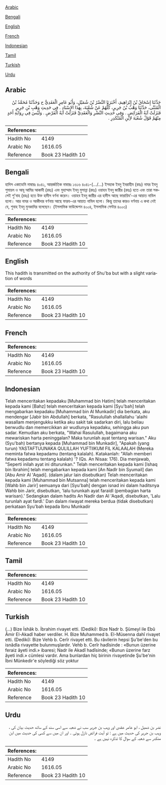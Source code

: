 [Arabic](#arabic)

[Bengali](#bengali)

[English](#english)

[French](#french)

[Indonesian](#indonesian)

[Tamil](#tamil)

[Turkish](#turkish)

[Urdu](#urdu)

## Arabic


<div dir="rtl" lang="ar" style={{fontSize:'larger',backgroundColor:'#f8f9fa',padding:20}}>
حَدَّثَنَا إِسْحَاقُ بْنُ إِبْرَاهِيمَ، أَخْبَرَنَا النَّضْرُ بْنُ شُمَيْلٍ، وَأَبُو عَامِرٍ الْعَقَدِيُّ ح وَحَدَّثَنَا مُحَمَّدُ بْنُ الْمُثَنَّى، حَدَّثَنَا وَهْبُ بْنُ جَرِيرٍ، كُلُّهُمْ عَنْ شُعْبَةَ، بِهَذَا الإِسْنَادِ ‏.‏ فِي حَدِيثِ وَهْبِ بْنِ جَرِيرٍ فَنَزَلَتْ آيَةُ الْفَرَائِضِ ‏.‏ وَفِي حَدِيثِ النَّضْرِ وَالْعَقَدِيِّ فَنَزَلَتْ آيَةُ الْفَرْضِ ‏.‏ وَلَيْسَ فِي رِوَايَةِ أَحَدٍ مِنْهُمْ قَوْلُ شُعْبَةَ لاِبْنِ الْمُنْكَدِرِ ‏.‏
</div>
<div style={{backgroundColor:'#f8f9fa',padding:20, marginBottom: 10}}><table> <thead> <tr> <th>References:</th> <th></th> </tr> </thead> <tbody><tr><td>Hadith No</td><td>4149</td></tr><tr><td>Arabic No</td><td>1616.05</td></tr><tr><td>Reference</td><td>Book 23 Hadith 10</td></tr></tbody></table></div>

## Bengali


<div dir="ltr" lang="bn" style={{fontSize:'larger',backgroundColor:'#f8f9fa',padding:20}}>
হাদিস একাডেমি নাম্বারঃ ৪০৪১, আন্তর্জাতিক নাম্বারঃ ১৬১৬ ৪০৪১-(.../...) ইসহাক ইবনু ইবরাহীম (রহঃ) নাযর ইবনু শুমায়ল ও আবূ আমির আকাদী (রহঃ) এবং মুহাম্মাদ ইবনু মুসান্না (রহঃ) ওয়াহব ইবনু জারীর (রহঃ) হতে এবং তারা সকলেই শু'বাহ (রহঃ) হতে উক্ত হাদীস বর্ণনা করেন। ওয়াহব ইবনু জারীর এর হাদীস আছে ফারায়িয’-এর আয়াত নাযিল হলো। আর নাযর ও আকীদার বর্ণনায় আছে ফারয-এর আয়াত নাযিল হলো। কিন্তু তাদের কারও বর্ণনায় এ কথা নেই যে, শুবাহ ইবনু মুনকাদির বলেছেন। (ইসলামিক ফাউন্ডেশন ৪০০৪, ইসলামিক সেন্টার ৪০০৩)
</div>
<div style={{backgroundColor:'#f8f9fa',padding:20, marginBottom: 10}}><table> <thead> <tr> <th>References:</th> <th></th> </tr> </thead> <tbody><tr><td>Hadith No</td><td>4149</td></tr><tr><td>Arabic No</td><td>1616.05</td></tr><tr><td>Reference</td><td>Book 23 Hadith 10</td></tr></tbody></table></div>

## English


<div dir="ltr" lang="en" style={{fontSize:'larger',backgroundColor:'#f8f9fa',padding:20}}>
This hadith is transmitted on the authority of Shu'ba but with a slight variation of words
</div>
<div style={{backgroundColor:'#f8f9fa',padding:20, marginBottom: 10}}><table> <thead> <tr> <th>References:</th> <th></th> </tr> </thead> <tbody><tr><td>Hadith No</td><td>4149</td></tr><tr><td>Arabic No</td><td>1616.05</td></tr><tr><td>Reference</td><td>Book 23 Hadith 10</td></tr></tbody></table></div>

## French


<div dir="ltr" lang="fr" style={{fontSize:'larger',backgroundColor:'#f8f9fa',padding:20}}>

</div>
<div style={{backgroundColor:'#f8f9fa',padding:20, marginBottom: 10}}><table> <thead> <tr> <th>References:</th> <th></th> </tr> </thead> <tbody><tr><td>Hadith No</td><td>4149</td></tr><tr><td>Arabic No</td><td>1616.05</td></tr><tr><td>Reference</td><td>Book 23 Hadith 10</td></tr></tbody></table></div>

## Indonesian


<div dir="ltr" lang="id" style={{fontSize:'larger',backgroundColor:'#f8f9fa',padding:20}}>
Telah menceritakan kepadaku [Muhammad bin Hatim] telah menceritakan kepada kami [Bahz] telah menceritakan kepada kami [Syu'bah] telah mengabarkan kepadaku [Muhammad bin Al Munkadir] dia berkata, aku mendengar [Jabir bin Abdullah] berkata, "Rasulullah shallallahu 'alaihi wasallam menjengukku ketika aku sakit tak sadarkan diri, lalu beliau berwudlu dan memercikkan air wudlunya kepadaku, sehingga aku pun sadar. Kemudian aku berkata, "Wahai Rasulullah, bagaimana aku mewariskan harta peninggalan? Maka turunlah ayat tentang warisan." Aku (Syu'bah) bertanya kepada [Muhammad bin Munkadir], "Apakah (yang turun) YASTAFTUUNAKA QULILLAH YUFTIIKUM FIL KALAALAH (Mereka meminta fatwa kepadamu (tentang kalalah). Katakanlah: "Allah memberi fatwa kepadamu tentang kalalah) '? (Qs. An Nisaa: 176). Dia menjawab, "Seperti inilah ayat ini diturunkan." Telah menceritakan kepada kami [Ishaq bin Ibrahim] telah mengabarkan kepada kami [An Nadlr bin Syumail] dan [Abu Amir Al 'Aqadi]. (dalam jalur lain disebutkan) Telah menceritakan kepada kami [Muhammad bin Mutsanna] telah menceritakan kepada kami [Wahb bin Jarir] semuanya dari [Syu'bah] dengan isnad ini dalam haditsnya Wahb bin Jarir, disebutkan, 'lalu turunkah ayat faraidl (pembagian harta warisan).' Sedangkan dalam hadits An Nadlr dan Al 'Aqadi, disebutkan, 'Lalu turunlah ayat fardl.' Dan dalam riwayat mereka berdua (tidak disebutkan) perkataan Syu'bah kepada Ibnu Munkadir
</div>
<div style={{backgroundColor:'#f8f9fa',padding:20, marginBottom: 10}}><table> <thead> <tr> <th>References:</th> <th></th> </tr> </thead> <tbody><tr><td>Hadith No</td><td>4149</td></tr><tr><td>Arabic No</td><td>1616.05</td></tr><tr><td>Reference</td><td>Book 23 Hadith 10</td></tr></tbody></table></div>

## Tamil


<div dir="ltr" lang="ta" style={{fontSize:'larger',backgroundColor:'#f8f9fa',padding:20}}>

</div>
<div style={{backgroundColor:'#f8f9fa',padding:20, marginBottom: 10}}><table> <thead> <tr> <th>References:</th> <th></th> </tr> </thead> <tbody><tr><td>Hadith No</td><td>4149</td></tr><tr><td>Arabic No</td><td>1616.05</td></tr><tr><td>Reference</td><td>Book 23 Hadith 10</td></tr></tbody></table></div>

## Turkish


<div dir="ltr" lang="tr" style={{fontSize:'larger',backgroundColor:'#f8f9fa',padding:20}}>
(…) Bize İshâk b. İbrahim rivayet etti. (Dediki): Bize Nadr b. Şümeyl ile Ebû Âmir El-Akadî haber verdiler. H. Bize Muhammed b. El-Müsenna dahî rivayet etti. (Dediki): Bize Vehb b. Cerîr rivayet etti. Bu râvilerin hepsi Şu'be'den bu isnâdla rivayette bulunmuşlardır. Vehb b. Cerîr hadîsinde : «Bunun üzerine feraiz âyeti indi.» ibaresi; Nadr ile Akadî hadîsinde; «Bunun üzerine farz âyeti indi.» cümlesi vardır. Ama bunlardan hiç birinin rivayetinde Şu'be'nin İbni Münkedir'e söylediği söz yoktur
</div>
<div style={{backgroundColor:'#f8f9fa',padding:20, marginBottom: 10}}><table> <thead> <tr> <th>References:</th> <th></th> </tr> </thead> <tbody><tr><td>Hadith No</td><td>4149</td></tr><tr><td>Arabic No</td><td>1616.05</td></tr><tr><td>Reference</td><td>Book 23 Hadith 10</td></tr></tbody></table></div>

## Urdu


<div dir="rtl" lang="ur" style={{fontSize:'larger',backgroundColor:'#f8f9fa',padding:20}}>
نضر بن شمیل ، ابو عامر عقدی اور وہب بن جریر سب نے شعبہ سے اسی سند کے ساتھ حدیث بیان کی ، وہب بن جریر کی حدیث میں ہے : تو آیت فرائض نازل ہوئی ۔ اور ان میں سے کسی کی حدیث میں ابن منکدر سے شعبہ کے سوال کا تذکرہ نہیں ہے ۔
</div>
<div style={{backgroundColor:'#f8f9fa',padding:20, marginBottom: 10}}><table> <thead> <tr> <th>References:</th> <th></th> </tr> </thead> <tbody><tr><td>Hadith No</td><td>4149</td></tr><tr><td>Arabic No</td><td>1616.05</td></tr><tr><td>Reference</td><td>Book 23 Hadith 10</td></tr></tbody></table></div>